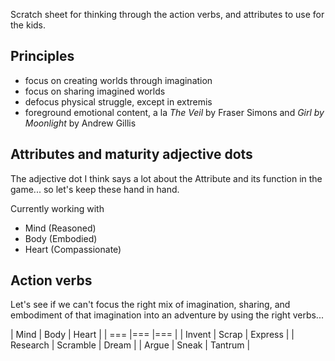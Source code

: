 Scratch sheet for thinking through the action verbs, and attributes to use for the kids.

## Principles

- focus on creating worlds through imagination
- focus on sharing imagined worlds
- defocus physical struggle, except in extremis
- foreground emotional content, a la _The Veil_ by Fraser Simons and _Girl by Moonlight_ by Andrew Gillis

## Attributes and maturity adjective dots

The adjective dot I think says a lot about the Attribute and its function in the game... so let's keep these hand in hand.

Currently working with

- Mind (Reasoned)
- Body (Embodied)
- Heart (Compassionate)

## Action verbs

Let's see if we can't focus the right mix of imagination, sharing, and embodiment of that imagination into an adventure by using the right verbs...

| Mind     | Body     | Heart   |
| ===      |===       |===      |
| Invent   | Scrap    | Express |
| Research | Scramble | Dream   |
| Argue    | Sneak    | Tantrum |


